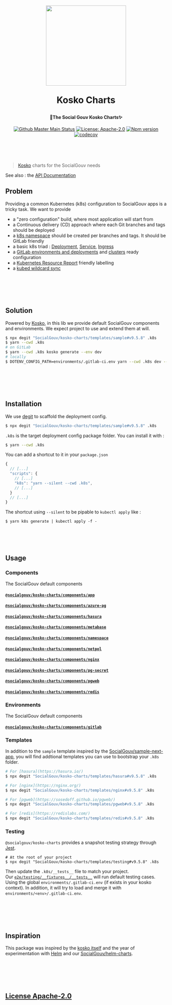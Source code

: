 <h1 align="center">
  <img src="https://github.com/SocialGouv/helm-charts/raw/master/.github/boat.gif" width="250"/>
  <p align="center">Kosko Charts</p>
  <p align="center" style="font-size: 0.5em">🧹The Social Gouv Kosko Charts✨</p>
</h1>

<p align="center">
  <a href="https://github.com/SocialGouv/kosko-charts/workflows/main/"><img src="https://github.com/SocialGouv/kosko-charts/workflows/main/badge.svg" alt="Github Master Main Status"></a>
  <a href="https://opensource.org/licenses/Apache-2.0"><img src="https://img.shields.io/badge/License-Apache--2.0-yellow.svg" alt="License: Apache-2.0"></a>
  <a href="https://www.npmjs.com/package/@socialgouv/kosko-charts"><img src="https://img.shields.io/npm/v/@socialgouv/kosko-charts.svg" alt="Npm version"></a>
  <a href="https://codecov.io/gh/SocialGouv/kosko-charts"><img src="https://codecov.io/gh/SocialGouv/kosko-charts/branch/master/graph/badge.svg" alt="codecov"></a>
</p>

<br>
<br>
<br>

> [Kosko](https://github.com/tommy351/kosko) charts for the SocialGouv needs

See also : the [API Documentation](https://socialgouv.github.io/kosko-charts/)

## Problem

Providing a common Kubernetes (k8s) configuration to SocialGouv apps is a tricky task. We want to provide

- a "zero configuration" build, where most application will start from
- a Continuous delivery (CD) approach where each Git branches and tags should be deployed
- a [k8s namespace](https://kubernetes.io/docs/concepts/overview/working-with-objects/namespaces/) should be created per branches and tags. It should be GitLab friendly
- a basic k8s triad : [Deployment](https://kubernetes.io/docs/concepts/workloads/controllers/deployment/), [Service](https://kubernetes.io/fr/docs/concepts/services-networking/service/), [Ingress](https://kubernetes.io/fr/docs/concepts/services-networking/ingress/)
- a [GitLab environments and deployments](https://docs.gitlab.com/ee/ci/environments/) and [clusters](https://docs.gitlab.com/ee/user/project/clusters/index.html#web-terminals) ready configuration
- a [Kubernetes Resource Report](https://github.com/hjacobs/kube-resource-report) friendly labelling
- a [kubed wildcard sync](https://appscode.com/products/kubed/0.9.0/guides/config-syncer/intra-cluster/)

<br>
<br>
<br>
<br>

## Solution

Powered by [Kosko](https://github.com/tommy351/kosko), in this lib we provide default SocialGouv components and environments. We expect project to use and extend them at will.

```sh
$ npx degit "SocialGouv/kosko-charts/templates/sample#v9.5.8" .k8s
$ yarn --cwd .k8s
# on GitLab
$ yarn --cwd .k8s kosko generate --env dev
# locally
$ DOTENV_CONFIG_PATH=environments/.gitlab-ci.env yarn --cwd .k8s dev --require dotenv/config
```

<br>
<br>
<br>
<br>

## Installation

We use [degit](https://github.com/Rich-Harris/degit) to scaffold the deployment config.

```sh
$ npx degit "SocialGouv/kosko-charts/templates/sample#v9.5.8" .k8s
```

`.k8s` is the target deployment config package folder.
You can install it with :

```sh
$ yarn --cwd .k8s
```

You can add a shortcut to it in your `package.json`

```js
{
  // [...]
  "scripts": {
    // [...]
    "k8s": "yarn --silent --cwd .k8s",
    // [...]
  }
  // [...]
}
```

The shortcut using `--silent` to be pipable to `kubectl apply` like :

```
$ yarn k8s generate | kubectl apply -f -
```

<br>
<br>
<br>

## Usage

### Components

The SocialGouv default components

#### [`@socialgouv/kosko-charts/components/app`](./src/components/app)

#### [`@socialgouv/kosko-charts/components/azure-pg`](./src/components/azure-pg)

#### [`@socialgouv/kosko-charts/components/hasura`](./src/components/hasura)

#### [`@socialgouv/kosko-charts/components/metabase`](./src/components/metabase)

#### [`@socialgouv/kosko-charts/components/namespace`](./src/components/namespace)

#### [`@socialgouv/kosko-charts/components/netpol`](./src/components/netpol)

#### [`@socialgouv/kosko-charts/components/nginx`](./src/components/nginx)

#### [`@socialgouv/kosko-charts/components/pg-secret`](./src/components/pg-secret)

#### [`@socialgouv/kosko-charts/components/pgweb`](./src/components/pgweb)

#### [`@socialgouv/kosko-charts/components/redis`](./src/components/redis)

### Environments

The SocialGouv default components

#### [`@socialgouv/kosko-charts/components/gitlab`](./src/components/gitlab)

### Templates

In addition to the `sample` template inspired by the [SocialGouv/sample-next-app](https://github.com/SocialGouv/sample-next-app/), you will find addtional templates you can use to bootstrap your `.k8s` folder.

```sh
# For [hasura](https://hasura.io/)
$ npx degit "SocialGouv/kosko-charts/templates/hasura#v9.5.8" .k8s

# For [nginx](https://nginx.org/)
$ npx degit "SocialGouv/kosko-charts/templates/nginx#v9.5.8" .k8s

# For [pgweb](https://sosedoff.github.io/pgweb/)
$ npx degit "SocialGouv/kosko-charts/templates/pgweb#v9.5.8" .k8s

# For [redis](https://redislabs.com/)
$ npx degit "SocialGouv/kosko-charts/templates/redis#v9.5.8" .k8s
```

### Testing

`@socialgouv/kosko-charts` provides a snapshot testing strategy through [Jest](https://jestjs.io/).

```
# At the root of your project
$ npx degit "SocialGouv/kosko-charts/templates/testing#v9.5.8" .k8s
```

Then update the `.k8s/__tests__` file to match your project.  
Our [`e2e/testing/__fixtures__/__tests__`](./e2e/testing/__fixtures__/__tests__) will run default testing cases.  
Using the global `environments/.gitlab-ci.env` (if exists in your kosko context).
In addition, it will try to load and merge it with `environments/<env>/.gitlab-ci.env`.

<br>
<br>
<br>
<br>

## Inspiration

This package was inspired by the [kosko itself](https://github.com/tommy351/kosko/) and the year of experimentation with [Helm](https://helm.sh/) and our [SocialGouv/helm-charts](https://github.com/SocialGouv/helm-charts).

<br>
<br>
<br>
<br>

## [License Apache-2.0](./LICENSE)
